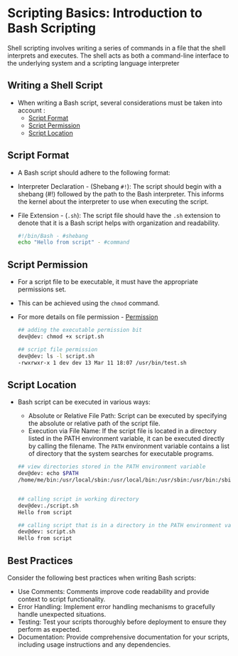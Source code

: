 # Scripting Basics: Introduction to Bash Scripting

Shell scripting involves writing a series of commands in a file that the shell interprets and executes. The shell acts as both a command-line interface to the underlying system and a scripting language interpreter

## Writing a Shell Script 
- When writing a Bash script, several considerations must be taken into account : 
    - [Script Format](#script-format)
    - [Script Permission](#script-permission)
    - [Script Location](#script-location)

## Script Format 
 - A Bash script should adhere to the following format:
 - Interpreter Declaration - (Shebang `#!`): The script should begin with a shebang (#!) followed by the path to the Bash interpreter. This informs the kernel about the interpreter to use when executing the script.
 - File Extension - (`.sh`): The script file should have the `.sh` extension to denote that it is a Bash script helps with organization and readability. 

    ```Bash
    #!/bin/Bash - #shebang
    echo "Hello from script" - #command
    ```

## Script Permission
 - For a script file to be executable, it must have the appropriate permissions set. 
 - This can be achieved using the `chmod` command. 
 - For more details on file permission - [Permission](../Part1:%20Working%20With%20Bash%20Shell/06.Permissions.md)

    ```Bash
    ## adding the executable permission bit
    dev@dev: chmod +x script.sh

    ## script file permission 
    dev@dev: ls -l script.sh
    -rwxrwxr-x 1 dev dev 13 Mar 11 18:07 /usr/bin/test.sh
    ```


## Script Location 
 - Bash script can be executed in various ways: 
    - Absolute or Relative File Path: Script can be executed by specifying the absolute or relative path of the script file.
    - Execution via File Name: If the script file is located in a directory listed in the PATH environment variable, it can be executed directly by calling the filename. The `PATH` environment variable contains a list of directory that the system searches for executable programs. 

    ```Bash
    ## view directories stored in the PATH environment variable
    dev@dev: echo $PATH 
    /home/me/bin:/usr/local/sbin:/usr/local/bin:/usr/sbin:/usr/bin:/sbin:/bin:/usr/games
    
    
    ## calling script in working directory 
    dev@dev:./script.sh
    Hello from script

    ## calling script that is in a directory in the PATH environment variable
    dev@dev: script.sh
    Hello from script
    ```
 
## Best Practices
Consider the following best practices when writing Bash scripts:

- Use Comments: Comments improve code readability and provide context to script functionality.
- Error Handling: Implement error handling mechanisms to gracefully handle unexpected situations.
- Testing: Test your scripts thoroughly before deployment to ensure they perform as expected.
- Documentation: Provide comprehensive documentation for your scripts, including usage instructions and any dependencies.